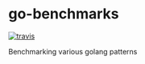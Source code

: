 # go-benchmarks

[![travis][travis-badge]][travis]


Benchmarking various golang patterns

[travis-badge]:             https://travis-ci.org/poy/go-benchmarks.svg?branch=master
[travis]:                   https://travis-ci.org/poy/go-benchmarks?branch=master
